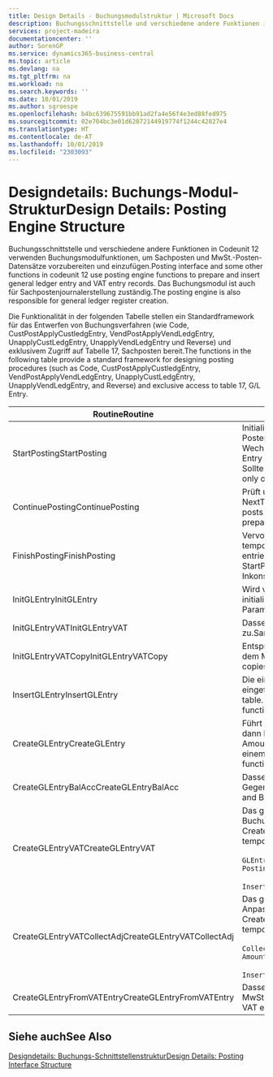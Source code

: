 ```yaml
---
title: Design Details - Buchungsmodulstruktur | Microsoft Docs
description: Buchungsschnittstelle und verschiedene andere Funktionen in Codeunit 12 verwenden Buchungsmodulfunktionen, um Sachposten und MwSt.-Posten-Datensätze vorzubereiten und einzufügen. Das Buchungsmodul ist auch für Sachpostenjournalerstellung zuständig.
services: project-madeira
documentationcenter: ''
author: SorenGP
ms.service: dynamics365-business-central
ms.topic: article
ms.devlang: na
ms.tgt_pltfrm: na
ms.workload: na
ms.search.keywords: ''
ms.date: 10/01/2019
ms.author: sgroespe
ms.openlocfilehash: b4bc639675591bb91ad2fa4e56f4e3ed88fed975
ms.sourcegitcommit: 02e704bc3e01d62072144919774f1244c42827e4
ms.translationtype: HT
ms.contentlocale: de-AT
ms.lasthandoff: 10/01/2019
ms.locfileid: "2303093"
---
```

# <a name="design-details-posting-engine-structure"></a><span data-ttu-id="3a3d9-104">Designdetails: Buchungs-Modul-Struktur</span><span class="sxs-lookup"><span data-stu-id="3a3d9-104">Design Details: Posting Engine Structure</span></span>
<span data-ttu-id="3a3d9-105">Buchungsschnittstelle und verschiedene andere Funktionen in Codeunit 12 verwenden Buchungsmodulfunktionen, um Sachposten und MwSt.-Posten-Datensätze vorzubereiten und einzufügen.</span><span class="sxs-lookup"><span data-stu-id="3a3d9-105">Posting interface and some other functions in codeunit 12 use posting engine functions to prepare and insert general ledger entry and VAT entry records.</span></span> <span data-ttu-id="3a3d9-106">Das Buchungsmodul ist auch für Sachpostenjournalerstellung zuständig.</span><span class="sxs-lookup"><span data-stu-id="3a3d9-106">The posting engine is also responsible for general ledger register creation.</span></span>  
  
 <span data-ttu-id="3a3d9-107">Die Funktionalität in der folgenden Tabelle stellen ein Standardframework für das Entwerfen von Buchungsverfahren (wie Code, CustPostApplyCustledgEntry, VendPostApplyVendLedgEntry, UnapplyCustLedgEntry, UnapplyVendLedgEntry und Reverse) und exklusivem Zugriff auf Tabelle 17, Sachposten bereit.</span><span class="sxs-lookup"><span data-stu-id="3a3d9-107">The functions in the following table provide a standard framework for designing posting procedures (such as Code, CustPostApplyCustledgEntry, VendPostApplyVendLedgEntry, UnapplyCustLedgEntry, UnapplyVendLedgEntry, and Reverse) and exclusive access to table 17, G/L Entry.</span></span>  
  
|<span data-ttu-id="3a3d9-108">Routine</span><span class="sxs-lookup"><span data-stu-id="3a3d9-108">Routine</span></span>|<span data-ttu-id="3a3d9-109">Description</span><span class="sxs-lookup"><span data-stu-id="3a3d9-109">Description</span></span>|  
|-------------|---------------------------------------|  
|<span data-ttu-id="3a3d9-110">StartPosting</span><span class="sxs-lookup"><span data-stu-id="3a3d9-110">StartPosting</span></span>|<span data-ttu-id="3a3d9-111">Initialisiert Buchungspuffer TempGLEntryBuf, sperrt Sachposten- und MwSt.-Posten-Tabellen und initialisiert Buchhaltungsperiode, Sachpostenjournal und Wechselkurs.</span><span class="sxs-lookup"><span data-stu-id="3a3d9-111">Initializes posting buffer TempGLEntryBuf, locks G/L Entry and VAT Entry tables, and initializes Accounting Period, G/L Register, and Exchange Rate.</span></span> <span data-ttu-id="3a3d9-112">Sollte nur einmal aufgerufen werden, dann ist NextEntryNo 0.</span><span class="sxs-lookup"><span data-stu-id="3a3d9-112">Should be called only once, then NextEntryNo is 0.</span></span>|  
|<span data-ttu-id="3a3d9-113">ContinuePosting</span><span class="sxs-lookup"><span data-stu-id="3a3d9-113">ContinuePosting</span></span>|<span data-ttu-id="3a3d9-114">Prüft und bucht nicht realisierte MwSt. für vorheriges Transaktioninkrement NextTransactionNo und bereitet das Buchen der nächsten Zeile vor.</span><span class="sxs-lookup"><span data-stu-id="3a3d9-114">Checks and posts unrealized VAT for previous transaction increment NextTransactionNo and prepares post of next line.</span></span>|  
|<span data-ttu-id="3a3d9-115">FinishPosting</span><span class="sxs-lookup"><span data-stu-id="3a3d9-115">FinishPosting</span></span>|<span data-ttu-id="3a3d9-116">Vervollständigt die Buchung durch das Einfügen von Sachposten vom temporären Puffer in Datenbanktabelle.</span><span class="sxs-lookup"><span data-stu-id="3a3d9-116">Completes posting by inserting G/L entries from temporary buffer into database table.</span></span> <span data-ttu-id="3a3d9-117">Immer zusammen mit StartPosting verwendet.</span><span class="sxs-lookup"><span data-stu-id="3a3d9-117">Always used together with StartPosting.</span></span> <span data-ttu-id="3a3d9-118">Prüft auf Inkonsistenzen.</span><span class="sxs-lookup"><span data-stu-id="3a3d9-118">Checks for inconsistencies.</span></span>|  
|<span data-ttu-id="3a3d9-119">InitGLEntry</span><span class="sxs-lookup"><span data-stu-id="3a3d9-119">InitGLEntry</span></span>|<span data-ttu-id="3a3d9-120">Wird verwendet, um die neuen Sachposten für Gen initialisieren.</span><span class="sxs-lookup"><span data-stu-id="3a3d9-120">Used to initialize new G/L entry for Gen.</span></span> <span data-ttu-id="3a3d9-121">Buch.-Blattzeile.</span><span class="sxs-lookup"><span data-stu-id="3a3d9-121">Jnl Line.</span></span> <span data-ttu-id="3a3d9-122">Gibt GLEntry als Parameter zurück.</span><span class="sxs-lookup"><span data-stu-id="3a3d9-122">Returns GLEntry as parameter.</span></span>|  
|<span data-ttu-id="3a3d9-123">InitGLEntryVAT</span><span class="sxs-lookup"><span data-stu-id="3a3d9-123">InitGLEntryVAT</span></span>|<span data-ttu-id="3a3d9-124">Dasselbe wie InitGLEntry, weist jedoch auch Gegenkontonr. und SummarizeVAT zu.</span><span class="sxs-lookup"><span data-stu-id="3a3d9-124">Same as InitGLEntry, but also assigns Bal. Account No. and SummarizeVAT.</span></span>|  
|<span data-ttu-id="3a3d9-125">InitGLEntryVATCopy</span><span class="sxs-lookup"><span data-stu-id="3a3d9-125">InitGLEntryVATCopy</span></span>|<span data-ttu-id="3a3d9-126">Entsprechend InitGLEntryVAT, aber kopiert auch Buchungsgruppendaten aus dem MwSt.-Posten vor SummarizeVAT.</span><span class="sxs-lookup"><span data-stu-id="3a3d9-126">Similar to InitGLEntryVAT, but also copies posting groups data from VAT Entry before SummarizeVAT.</span></span>|  
|<span data-ttu-id="3a3d9-127">InsertGLEntry</span><span class="sxs-lookup"><span data-stu-id="3a3d9-127">InsertGLEntry</span></span>|<span data-ttu-id="3a3d9-128">Die einzige Funktion, die Sachposten in globale TempGLEntryBuf-Tabelle eingefügt.</span><span class="sxs-lookup"><span data-stu-id="3a3d9-128">The only function that inserts G/L entry into global TempGLEntryBuf table.</span></span> <span data-ttu-id="3a3d9-129">Verwenden Sie immer diese Funktion für Einfügung.</span><span class="sxs-lookup"><span data-stu-id="3a3d9-129">Always use this function for insert.</span></span>|  
|<span data-ttu-id="3a3d9-130">CreateGLEntry</span><span class="sxs-lookup"><span data-stu-id="3a3d9-130">CreateGLEntry</span></span>|<span data-ttu-id="3a3d9-131">Führt ein InitGLEntry aus, weist zusätzlichen Währungs-Betrag zu und führt dann InsertGLEntry aus.</span><span class="sxs-lookup"><span data-stu-id="3a3d9-131">Performs an InitGLEntry, assigns Additional Currency Amount, and then performs InsertGLEntry.</span></span> <span data-ttu-id="3a3d9-132">Ersetzt mehrere Codezeilen mit einem einzigen Funktionsaufruf.</span><span class="sxs-lookup"><span data-stu-id="3a3d9-132">Replaces several lines of code with a single function call.</span></span>|  
|<span data-ttu-id="3a3d9-133">CreateGLEntryBalAcc</span><span class="sxs-lookup"><span data-stu-id="3a3d9-133">CreateGLEntryBalAcc</span></span>|<span data-ttu-id="3a3d9-134">Dasselbe wie CreateGLEntry, weist jedoch auch Gegenkontoart und Gegenkontonr. zu.</span><span class="sxs-lookup"><span data-stu-id="3a3d9-134">Same as CreateGLEntry, but also assigns Bal. Account Type and Bal. Account No.</span></span>|  
|<span data-ttu-id="3a3d9-135">CreateGLEntryVAT</span><span class="sxs-lookup"><span data-stu-id="3a3d9-135">CreateGLEntryVAT</span></span>|<span data-ttu-id="3a3d9-136">Das gleiche wie CreateGLEntry, aber mit zusätzlicher Verarbeitung für Buchungsgruppen und Speicherung im temporären MwSt.-Puffer:</span><span class="sxs-lookup"><span data-stu-id="3a3d9-136">Same as CreateGLEntry, but with additional processing for posting groups and saving to temporary VAT buffer:</span></span><br /><br /> `GLEntry.CopyPostingGroupsFromDtldCVBuf(DtldCVLedgEntryBuf,GenJnlLine."Gen. Posting Type");`<br /><br /> `InsertVATEntriesFromTemp(DtldCVLedgEntryBuf,GLEntry);`|  
|<span data-ttu-id="3a3d9-137">CreateGLEntryVATCollectAdj</span><span class="sxs-lookup"><span data-stu-id="3a3d9-137">CreateGLEntryVATCollectAdj</span></span>|<span data-ttu-id="3a3d9-138">Das gleiche wie CreateGLEntry, aber mit zusätzlicher Sammlung von Anpassungen und Speicherung im temporären MwSt.-Puffer:</span><span class="sxs-lookup"><span data-stu-id="3a3d9-138">Same as CreateGLEntry, but with additional collection of adjustments and saving to temporary VAT buffer:</span></span><br /><br /> `CollectAdjustment(AdjAmount,GLEntry.Amount,GLEntry."Additional-Currency Amount",OriginalDateSet);`<br /><br /> `InsertVATEntriesFromTemp(DtldCVLedgEntryBuf,GLEntry);`|  
|<span data-ttu-id="3a3d9-139">CreateGLEntryFromVATEntry</span><span class="sxs-lookup"><span data-stu-id="3a3d9-139">CreateGLEntryFromVATEntry</span></span>|<span data-ttu-id="3a3d9-140">Dasselbe wie CreateGLEntry, kopiert jedoch auch Buchungsgruppen von MwSt.-Posten.</span><span class="sxs-lookup"><span data-stu-id="3a3d9-140">Same as CreateGLEntry, but also copies posting groups from VAT entry.</span></span>|  
  
## <a name="see-also"></a><span data-ttu-id="3a3d9-141">Siehe auch</span><span class="sxs-lookup"><span data-stu-id="3a3d9-141">See Also</span></span>  
 [<span data-ttu-id="3a3d9-142">Designdetails: Buchungs-Schnittstellenstruktur</span><span class="sxs-lookup"><span data-stu-id="3a3d9-142">Design Details: Posting Interface Structure</span></span>](design-details-posting-interface-structure.md)
